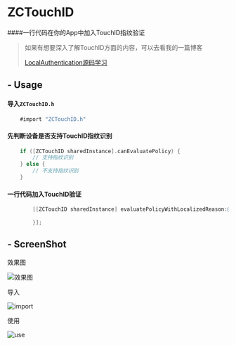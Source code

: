 # ZCTouchID
####一行代码在你的App中加入TouchID指纹验证

> 如果有想要深入了解TouchID方面的内容，可以去看我的一篇博客
> 
> [LocalAuthentication源码学习](http://zcill.com/2016/02/29/LocalAuthentication源码学习/)

## - Usage
#### 导入`ZCTouchID.h`

```objective-c
	#import "ZCTouchID.h"
```
#### 先判断设备是否支持TouchID指纹识别

```objective-c
	if ([ZCTouchID sharedInstance].canEvaluatePolicy) {
		// 支持指纹识别
    } else {
    	// 不支持指纹识别
    }
```
#### 一行代码加入TouchID验证

```objective-c
        [[ZCTouchID sharedInstance] evaluatePolicyWithLocalizedReason:@"通过Home键验证已有手机指纹" fallbackButtonTitle:@"输入密码" completion:^(ZCTouchIDEvaluateResult result) {
            
        }];
```

## - ScreenShot
效果图

![效果图](http://7xr0k3.com1.z0.glb.clouddn.com/ZCTouchID/screenshot.gif)

导入

![import](http://7xr0k3.com1.z0.glb.clouddn.com/ZCTouchID/import.png)

使用

![use](http://7xr0k3.com1.z0.glb.clouddn.com/ZCTouchID/use.png)

